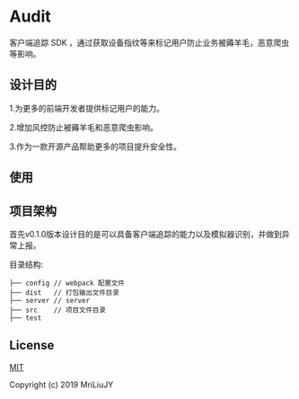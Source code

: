 # Audit

客户端追踪 SDK ，通过获取设备指纹等来标记用户防止业务被薅羊毛，恶意爬虫等影响。

## 设计目的

1.为更多的前端开发者提供标记用户的能力。

2.增加风控防止被薅羊毛和恶意爬虫影响。

3.作为一款开源产品帮助更多的项目提升安全性。

## 使用

## 项目架构

首先v0.1.0版本设计目的是可以具备客户端追踪的能力以及模拟器识别，并做到异常上报。

目录结构:
```
├── config // webpack 配置文件
├── dist   // 打包输出文件目录
├── server // server
├── src    // 项目文件目录
├── test
```


## License

[MIT](https://opensource.org/licenses/MIT)

Copyright (c) 2019 MriLiuJY
